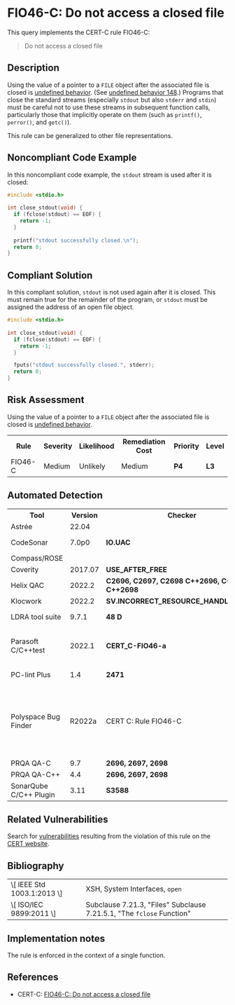 # FIO46-C: Do not access a closed file

This query implements the CERT-C rule FIO46-C:

> Do not access a closed file


## Description

Using the value of a pointer to a `FILE` object after the associated file is closed is [undefined behavior](https://wiki.sei.cmu.edu/confluence/display/c/BB.+Definitions#BB.Definitions-undefinedbehavior). (See [undefined behavior 148](https://wiki.sei.cmu.edu/confluence/display/c/CC.+Undefined+Behavior#CC.UndefinedBehavior-ub_148).) Programs that close the standard streams (especially `stdout` but also `stderr` and `stdin`) must be careful not to use these streams in subsequent function calls, particularly those that implicitly operate on them (such as `printf()`, `perror()`, and `getc()`).

This rule can be generalized to other file representations.

## Noncompliant Code Example

In this noncompliant code example, the `stdout` stream is used after it is closed:

```cpp
#include <stdio.h>
 
int close_stdout(void) {
  if (fclose(stdout) == EOF) {
    return -1;
  }
 
  printf("stdout successfully closed.\n");
  return 0;
}
```

## Compliant Solution

In this compliant solution, `stdout` is not used again after it is closed. This must remain true for the remainder of the program, or `stdout` must be assigned the address of an open file object.

```cpp
#include <stdio.h>
 
int close_stdout(void) {
  if (fclose(stdout) == EOF) {
    return -1;
  }

  fputs("stdout successfully closed.", stderr);
  return 0;
}
```

## Risk Assessment

Using the value of a pointer to a `FILE` object after the associated file is closed is [undefined behavior](https://wiki.sei.cmu.edu/confluence/display/c/BB.+Definitions#BB.Definitions-undefinedbehavior).

<table> <tbody> <tr> <th> Rule </th> <th> Severity </th> <th> Likelihood </th> <th> Remediation Cost </th> <th> Priority </th> <th> Level </th> </tr> <tr> <td> FIO46-C </td> <td> Medium </td> <td> Unlikely </td> <td> Medium </td> <td> <strong>P4</strong> </td> <td> <strong>L3</strong> </td> </tr> </tbody> </table>


## Automated Detection

<table> <tbody> <tr> <th> Tool </th> <th> Version </th> <th> Checker </th> <th> Description </th> </tr> <tr> <td> <a> Astrée </a> </td> <td> 22.04 </td> <td> </td> <td> Supported </td> </tr> <tr> <td> <a> CodeSonar </a> </td> <td> 7.0p0 </td> <td> <strong>IO.UAC</strong> </td> <td> Use after close </td> </tr> <tr> <td> <a> Compass/ROSE </a> </td> <td> </td> <td> </td> <td> </td> </tr> <tr> <td> <a> Coverity </a> </td> <td> 2017.07 </td> <td> <strong>USE_AFTER_FREE</strong> </td> <td> Implemented </td> </tr> <tr> <td> <a> Helix QAC </a> </td> <td> 2022.2 </td> <td> <strong>C2696, C2697, C2698</strong> <strong>C++2696, C++2697, C++2698</strong> </td> <td> </td> </tr> <tr> <td> <a> Klocwork </a> </td> <td> 2022.2 </td> <td> <strong>SV.INCORRECT_RESOURCE_HANDLING.URH</strong> </td> <td> </td> </tr> <tr> <td> <a> LDRA tool suite </a> </td> <td> 9.7.1 </td> <td> <strong>48 D</strong> </td> <td> Partially implemented </td> </tr> <tr> <td> <a> Parasoft C/C++test </a> </td> <td> 2022.1 </td> <td> <strong>CERT_C-FIO46-a</strong> </td> <td> Do not use resources that have been freed </td> </tr> <tr> <td> <a> PC-lint Plus </a> </td> <td> 1.4 </td> <td> <strong>2471</strong> </td> <td> Fully supported </td> </tr> <tr> <td> <a> Polyspace Bug Finder </a> </td> <td> R2022a </td> <td> <a> CERT C: Rule FIO46-C </a> </td> <td> Checks for use of previously closed resource (rule partially covered) </td> </tr> <tr> <td> <a> PRQA QA-C </a> </td> <td> 9.7 </td> <td> <strong>2696, 2697, 2698</strong> </td> <td> </td> </tr> <tr> <td> <a> PRQA QA-C++ </a> </td> <td> 4.4 </td> <td> <strong>2696, 2697, 2698</strong> </td> <td> </td> </tr> <tr> <td> <a> SonarQube C/C++ Plugin </a> </td> <td> 3.11 </td> <td> <strong><a>S3588</a></strong> </td> <td> </td> </tr> </tbody> </table>


## Related Vulnerabilities

Search for [vulnerabilities](https://wiki.sei.cmu.edu/confluence/display/c/BB.+Definitions#BB.Definitions-vulnerability) resulting from the violation of this rule on the [CERT website](https://www.kb.cert.org/vulnotes/bymetric?searchview&query=FIELD+KEYWORDS+contains+FIO46-C).

## Bibliography

<table> <tbody> <tr> <td> \[ <a> IEEE Std 1003.1:2013 </a> \] </td> <td> XSH, System Interfaces, <code>open</code> </td> </tr> <tr> <td> \[ <a> ISO/IEC 9899:2011 </a> \] </td> <td> Subclause 7.21.3, "Files" Subclause 7.21.5.1, "The <code>fclose</code> Function" </td> </tr> </tbody> </table>


## Implementation notes

The rule is enforced in the context of a single function.

## References

* CERT-C: [FIO46-C: Do not access a closed file](https://wiki.sei.cmu.edu/confluence/display/c)
